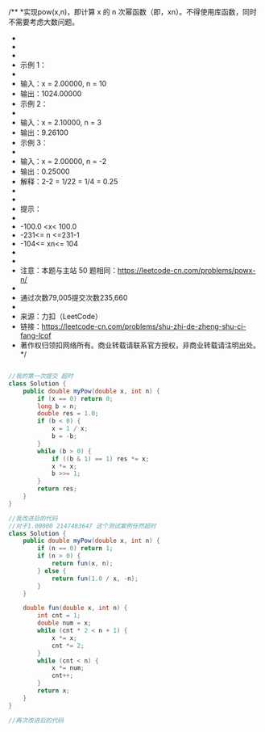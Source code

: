 /**
*实现pow(x,n)，即计算 x 的 n 次幂函数（即，xn）。不得使用库函数，同时不需要考虑大数问题。

*
*
*
* 示例 1：
*
* 输入：x = 2.00000, n = 10
* 输出：1024.00000
* 示例 2：
*
* 输入：x = 2.10000, n = 3
* 输出：9.26100
* 示例 3：
*
* 输入：x = 2.00000, n = -2
* 输出：0.25000
* 解释：2-2 = 1/22 = 1/4 = 0.25
*
*
* 提示：
*
* -100.0 <x< 100.0
* -231<= n <=231-1
* -104<= xn<= 104
*
*
* 注意：本题与主站 50 题相同：https://leetcode-cn.com/problems/powx-n/
*
* 通过次数79,005提交次数235,660
*
* 来源：力扣（LeetCode）
* 链接：https://leetcode-cn.com/problems/shu-zhi-de-zheng-shu-ci-fang-lcof
* 著作权归领扣网络所有。商业转载请联系官方授权，非商业转载请注明出处。
  */

````java

//我的第一次提交 超时
class Solution {
    public double myPow(double x, int n) {
        if (x == 0) return 0;
        long b = n;
        double res = 1.0;
        if (b < 0) {
            x = 1 / x;
            b = -b;
        }
        while (b > 0) {
            if ((b & 1) == 1) res *= x;
            x *= x;
            b >>= 1;
        }
        return res;
    }
}

//我改进后的代码
//对于1.00000 2147483647 这个测试案例任然超时
class Solution {
    public double myPow(double x, int n) {
        if (n == 0) return 1;
        if (n > 0) {
            return fun(x, n);
        } else {
            return fun(1.0 / x, -n);
        }
    }

    double fun(double x, int n) {
        int cnt = 1;
        double num = x;
        while (cnt * 2 < n + 1) {
            x *= x;
            cnt *= 2;
        }
        while (cnt < n) {
            x *= num;
            cnt++;
        }
        return x;
    }
}

//再次改进后的代码

````

